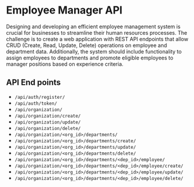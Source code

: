 # Employee Manager API

Designing and developing an efficient employee management system is crucial for businesses to streamline their human resources processes. The challenge is to create a web application with REST API endpoints that allow CRUD (Create, Read, Update, Delete) operations on employee and department data. Additionally, the system should include functionality to assign employees to departments and promote eligible employees to manager positions based on experience criteria.

## API End points

- `/api/auth/register/`
- `/api/auth/token/`
- `/api/organization/`
- `/api/organization/create/`
- `/api/organization/update/`
- `/api/organization/delete/`
- `/api/organization/<org_id>/departments/`
- `/api/organization/<org_id>/departments/create/`
- `/api/organization/<org_id>/departments/update/`
- `/api/organization/<org_id>/departments/delete/`
- `/api/organization/<org_id>/departments/<dep_id>/employee/`
- `/api/organization/<org_id>/departments/<dep_id>/employee/create/`
- `/api/organization/<org_id>/departments/<dep_id>/employee/update/`
- `/api/organization/<org_id>/departments/<dep_id>/employee/delete/`
